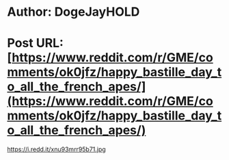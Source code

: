 # Author: DogeJayHOLD
# Post URL: [https://www.reddit.com/r/GME/comments/ok0jfz/happy_bastille_day_to_all_the_french_apes/](https://www.reddit.com/r/GME/comments/ok0jfz/happy_bastille_day_to_all_the_french_apes/)


https://i.redd.it/xnu93mrr95b71.jpg